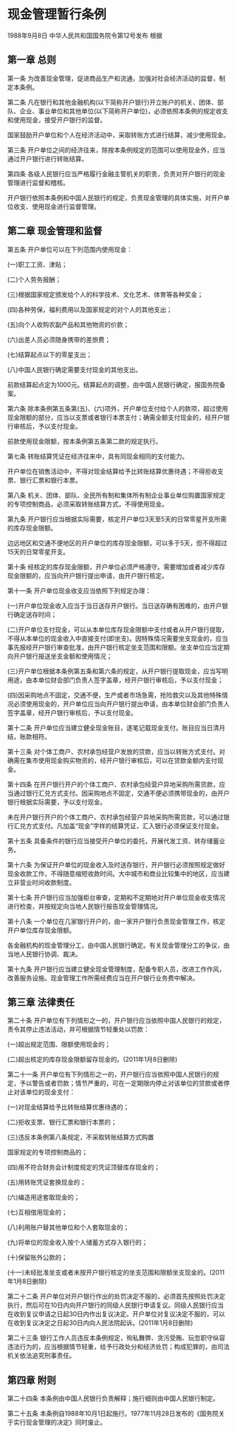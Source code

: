 # 现金管理暂行条例

1988年9月8日 中华人民共和国国务院令第12号发布  根据



## 第一章 总则

第一条 为改善现金管理，促进商品生产和流通，加强对社会经济活动的监督，制定本条例。

第二条 凡在银行和其他金融机构(以下简称开户银行)开立账户的机关、团体、部队、企业、事业单位和其他单位(以下简称开户单位)，必须依照本条例的规定收支和使用现金，接受开户银行的监督。

国家鼓励开户单位和个人在经济活动中，采取转账方式进行结算，减少使用现金。

第三条 开户单位之间的经济往来，除按本条例规定的范围可以使用现金外，应当通过开户银行进行转账结算。

第四条 各级人民银行应当严格履行金融主管机关的职责，负责对开户银行的现金管理进行监督和稽核。

开户银行依照本条例和中国人民银行的规定，负责现金管理的具体实施，对开户单位收支、使用现金进行监督管理。

## 第二章 现金管理和监督

第五条 开户单位可以在下列范围内使用现金：

(一)职工工资、津贴；

(二)个人劳务报酬；

(三)根据国家规定颁发给个人的科学技术、文化艺术、体育等各种奖金；

(四)各种劳保，福利费用以及国家规定的对个人的其他支出；

(五)向个人收购农副产品和其他物资的价款；

(六)出差人员必须随身携带的差旅费；

(七)结算起点以下的零星支出；

(八)中国人民银行确定需要支付现金的其他支出。

前款结算起点定为1000元。结算起点的调整，由中国人民银行确定，报国务院备案。

第六条 除本条例第五条第(五)、(六)项外，开户单位支付给个人的款项，超过使用现金限额的部分，应当以支票或者银行本票支付；确需全额支付现金的，经开户银行审核后，予以支付现金。

前款使用现金限额，按本条例第五条第二款的规定执行。

第七条 转账结算凭证在经济往来中，具有同现金相同的支付能力。

开户单位在销售活动中，不得对现金结算给予比转账结算优惠待遇；不得拒收支票、银行汇票和银行本票。

第八条 机关、团体、部队、全民所有制和集体所有制企业事业单位购置国家规定的专项控制商品，必须采取转账结算方式，不得使用现金。

第九条 开户银行应当根据实际需要，核定开户单位3天至5天的日常零星开支所需的库存现金限额。

边远地区和交通不便地区的开户单位的库存现金限额，可以多于5天，但不得超过15天的日常零星开支。

第十条 经核定的库存现金限额，开户单位必须严格遵守。需要增加或者减少库存现金限额的，应当向开户银行提出申请，由开户银行核定。

第十一条 开户单位现金收支应当依照下列规定办理：

(一)开户单位现金收入应当于当日送存开户银行。当日送存确有困难的，由开户银行确定送存时间；

(二)开户单位支付现金，可以从本单位库存现金限额中支付或者从开户银行提取，不得从本单位的现金收入中直接支付(即坐支)。因特殊情况需要坐支现金的，应当事先报经开户银行审查批准，由开户银行核定坐支范围和限额。坐支单位应当定期向开户银行报送坐支金额和使用情况；

(三)开户单位根据本条例第五条和第六条的规定，从开户银行提取现金，应当写明用途，由本单位财会部门负责人签字盖章，经开户银行审核后，予以支付现金；

(四)因采购地点不固定，交通不便，生产或者市场急需，抢险救灾以及其他特殊情况必须使用现金的，开户单位应当向开户银行提出申请，由本单位财会部门负责人签字盖章，经开户银行审核后，予以支付现金。

第十二条 开户单位应当建立健全现金账目，逐笔记载现金支付。账目应当日清月结，账款相符。

第十三条 对个体工商户、农村承包经营户发放的贷款，应当以转账方式支付。对确需在集市使用现金购买物资的，经开户银行审核后，可以在贷款金额内支付现金。

第十四条 在开户银行开户的个体工商户、农村承包经营户异地采购所需货款，应当通过银行汇兑方式支付。因采购地点不固定，交通不便必须携带现金的，由开户银行根据实际需要，予以支付现金。

未在开户银行开户的个体工商户、农村承包经营户异地采购所需货款，可以通过银行汇兑方式支付。凡加盖“现金”字样的结算凭证，汇入银行必须保证支付现金。

第十五条 具备条件的银行应当接受开户单位的委托，开展代发工资、转存储蓄业务。

第十六条 为保证开户单位的现金收入及时送存银行，开户银行必须按照规定做好现金收款工作，不得随意缩短收款时间。大中城市和商业比较集中的地区，应当建立非营业时间收款制度。

第十七条 开户银行应当加强柜台审查，定期和不定期地对开户单位现金收支情况进行检查，并按规定向当地人民银行报告现金管理情况。

第十八条 一个单位在几家银行开户的，由一家开户银行负责现金管理工作，核定开户单位库存现金限额。

各金融机构的现金管理分工，由中国人民银行确定。有关现金管理分工的争议，由当地人民银行协调、裁决。

第十九条 开户银行应当建立健全现金管理制度，配备专职人员，改进工作作风，改善服务设施。现金管理工作所需经费应当在开户银行业务费中解决。

## 第三章 法律责任

第二十条 开户单位有下列情形之一的，开户银行应当依照中国人民银行的规定，责令其停止违法活动，并可根据情节轻重处以罚款：

(一)超出规定范围、限额使用现金的；

(二)超出核定的库存现金限额留存现金的。(2011年1月8日删除)

第二十一条 开户单位有下列情形之一的，开户银行应当依照中国人民银行的规定，予以警告或者罚款；情节严重的，可在一定期限内停止对该单位的贷款或者停止对该单位的现金支付：

(一)对现金结算给予比转账结算优惠待遇的；

(二)拒收支票、银行汇票和银行本票的；

(三)违反本条例第八条规定，不采取转账结算方式购置

国家规定的专项控制商品的；

(四)用不符合财务会计制度规定的凭证顶替库存现金的；

(五)用转账凭证套换现金的；

(六)编造用途套取现金的；

(七)互相借用现金的；

(八)利用账户替其他单位和个人套取现金的；

(九)将单位的现金收入按个人储蓄方式存入银行的；

(十)保留账外公款的；

(十一)未经批准坐支或者未按开户银行核定的坐支范围和限额坐支现金的。(2011年1月8日删除)

第二十二条 开户单位对开户银行作出的处罚决定不服的，必须首先按照处罚决定执行，然后可在10日内向开户银行的同级人民银行申请复议。同级人民银行应当在收到复议申请之日起30日内作出复议决定。开户单位对复议决定不服的，可以在收到复议决定之日起30日内向人民法院起诉。(2011年1月8日删除)

第二十三条 银行工作人员违反本条例规定，徇私舞弊、贪污受贿、玩忽职守纵容违法行为的，应当根据情节轻重，给予行政处分和经济处罚；构成犯罪的，由司法机关依法追究刑事责任。

## 第四章 附则

第二十四条 本条例由中国人民银行负责解释；施行细则由中国人民银行制定。

第二十五条 本条例自1988年10月1日起施行。1977年11月28日发布的《国务院关于实行现金管理的决定》同时废止。